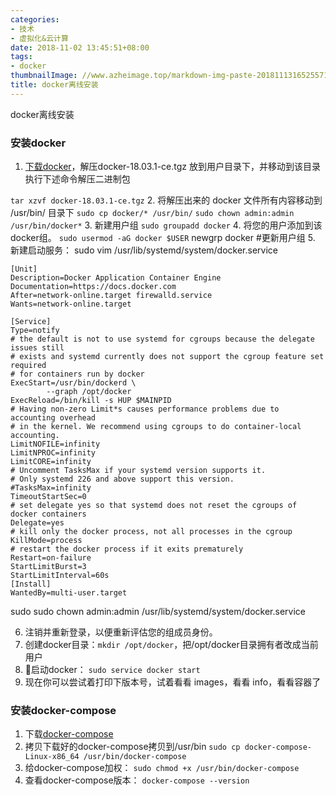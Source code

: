 ```yaml
---
categories:
- 技术
- 虚拟化&云计算
date: 2018-11-02 13:45:51+08:00
tags:
- docker
thumbnailImage: //www.azheimage.top/markdown-img-paste-20181113165255716.png
title: docker离线安装
---
```

docker离线安装
<!--more-->

### 安装docker
1. [下载docker](https://download.docker.com/linux/static/stable/x86_64/)，解压docker-18.03.1-ce.tgz 放到用户目录下，并移动到该目录执行下述命令解压二进制包
<!--more-->
`tar xzvf docker-18.03.1-ce.tgz`
2. 将解压出来的 docker 文件所有内容移动到 /usr/bin/ 目录下
`sudo cp docker/* /usr/bin/`
`sudo chown admin:admin /usr/bin/docker*`
3. 新建用户组
`sudo groupadd docker`
4. 将您的用户添加到该docker组。
`sudo usermod -aG docker $USER`
newgrp docker                         #更新用户组
5. 新建启动服务：
sudo vim /usr/lib/systemd/system/docker.service
```
[Unit]
Description=Docker Application Container Engine
Documentation=https://docs.docker.com
After=network-online.target firewalld.service
Wants=network-online.target

[Service]
Type=notify
# the default is not to use systemd for cgroups because the delegate issues still
# exists and systemd currently does not support the cgroup feature set required
# for containers run by docker
ExecStart=/usr/bin/dockerd \
        --graph /opt/docker
ExecReload=/bin/kill -s HUP $MAINPID
# Having non-zero Limit*s causes performance problems due to accounting overhead
# in the kernel. We recommend using cgroups to do container-local accounting.
LimitNOFILE=infinity
LimitNPROC=infinity
LimitCORE=infinity
# Uncomment TasksMax if your systemd version supports it.
# Only systemd 226 and above support this version.
#TasksMax=infinity
TimeoutStartSec=0
# set delegate yes so that systemd does not reset the cgroups of docker containers
Delegate=yes
# kill only the docker process, not all processes in the cgroup
KillMode=process
# restart the docker process if it exits prematurely
Restart=on-failure
StartLimitBurst=3
StartLimitInterval=60s
[Install]
WantedBy=multi-user.target
```
sudo sudo chown admin:admin /usr/lib/systemd/system/docker.service


6. 注销并重新登录，以便重新评估您的组成员身份。
7. 创建docker目录：`mkdir /opt/docker`，把/opt/docker目录拥有者改成当前用户
7. 启动docker：
`sudo service docker start`
8. 现在你可以尝试着打印下版本号，试着看看 images，看看 info，看看容器了
### 安装docker-compose
1. 下载[docker-compose](https://github.com/docker/compose/releases/)
2. 拷贝下载好的docker-compose拷贝到/usr/bin
`sudo cp docker-compose-Linux-x86_64 /usr/bin/docker-compose`
3. 给docker-compose加权：
`sudo chmod +x /usr/bin/docker-compose`
4. 查看docker-compose版本：
`docker-compose --version`
